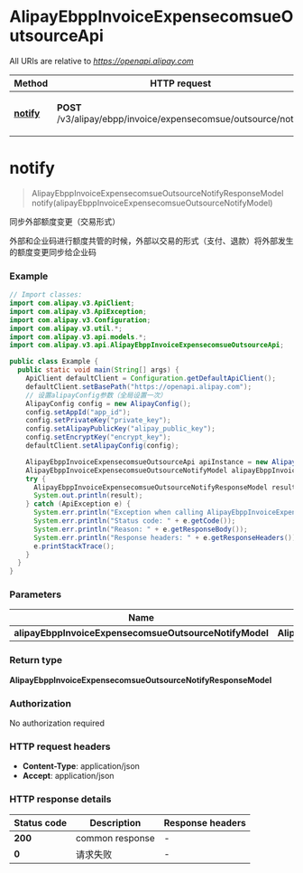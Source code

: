 # AlipayEbppInvoiceExpensecomsueOutsourceApi

All URIs are relative to *https://openapi.alipay.com*

| Method | HTTP request | Description |
|------------- | ------------- | -------------|
| [**notify**](AlipayEbppInvoiceExpensecomsueOutsourceApi.md#notify) | **POST** /v3/alipay/ebpp/invoice/expensecomsue/outsource/notify | 同步外部额度变更（交易形式） |


<a name="notify"></a>
# **notify**
> AlipayEbppInvoiceExpensecomsueOutsourceNotifyResponseModel notify(alipayEbppInvoiceExpensecomsueOutsourceNotifyModel)

同步外部额度变更（交易形式）

外部和企业码进行额度共管的时候，外部以交易的形式（支付、退款）将外部发生的额度变更同步给企业码

### Example
```java
// Import classes:
import com.alipay.v3.ApiClient;
import com.alipay.v3.ApiException;
import com.alipay.v3.Configuration;
import com.alipay.v3.util.*;
import com.alipay.v3.api.models.*;
import com.alipay.v3.api.AlipayEbppInvoiceExpensecomsueOutsourceApi;

public class Example {
  public static void main(String[] args) {
    ApiClient defaultClient = Configuration.getDefaultApiClient();
    defaultClient.setBasePath("https://openapi.alipay.com");
    // 设置alipayConfig参数（全局设置一次）
    AlipayConfig config = new AlipayConfig();
    config.setAppId("app_id");
    config.setPrivateKey("private_key");
    config.setAlipayPublicKey("alipay_public_key");
    config.setEncryptKey("encrypt_key");
    defaultClient.setAlipayConfig(config);

    AlipayEbppInvoiceExpensecomsueOutsourceApi apiInstance = new AlipayEbppInvoiceExpensecomsueOutsourceApi(defaultClient);
    AlipayEbppInvoiceExpensecomsueOutsourceNotifyModel alipayEbppInvoiceExpensecomsueOutsourceNotifyModel = new AlipayEbppInvoiceExpensecomsueOutsourceNotifyModel(); // AlipayEbppInvoiceExpensecomsueOutsourceNotifyModel | 
    try {
      AlipayEbppInvoiceExpensecomsueOutsourceNotifyResponseModel result = apiInstance.notify(alipayEbppInvoiceExpensecomsueOutsourceNotifyModel);
      System.out.println(result);
    } catch (ApiException e) {
      System.err.println("Exception when calling AlipayEbppInvoiceExpensecomsueOutsourceApi#notify");
      System.err.println("Status code: " + e.getCode());
      System.err.println("Reason: " + e.getResponseBody());
      System.err.println("Response headers: " + e.getResponseHeaders());
      e.printStackTrace();
    }
  }
}
```

### Parameters

| Name | Type | Description  | Notes |
|------------- | ------------- | ------------- | -------------|
| **alipayEbppInvoiceExpensecomsueOutsourceNotifyModel** | **AlipayEbppInvoiceExpensecomsueOutsourceNotifyModel**|  | [optional] |

### Return type

**AlipayEbppInvoiceExpensecomsueOutsourceNotifyResponseModel**

### Authorization

No authorization required

### HTTP request headers

 - **Content-Type**: application/json
 - **Accept**: application/json

### HTTP response details
| Status code | Description | Response headers |
|-------------|-------------|------------------|
| **200** | common response |  -  |
| **0** | 请求失败 |  -  |

